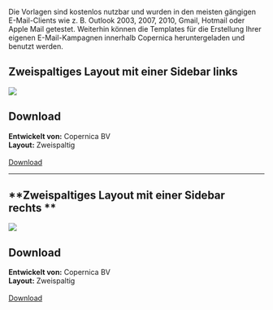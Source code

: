 Die Vorlagen sind kostenlos nutzbar und wurden in den meisten gängigen
E-Mail-Clients wie z. B. Outlook 2003, 2007, 2010, Gmail, Hotmail oder
Apple Mail getestet. Weiterhin können die Templates für die Erstellung
Ihrer eigenen E-Mail-Kampagnen innerhalb Copernica heruntergeladen und
benutzt werden.

**Zweispaltiges Layout mit einer Sidebar links**
------------------------------------------------

![](Copernicacom/preview-template-left-col-de.jpg)

Download
--------

****Entwickelt von**:** Copernica BV\
**Layout:** Zweispaltig\
\
[Download](Copernicacom/two-col-left-sidebar-blue-de.zip "Download")

* * * * *

**Zweispaltiges Layout mit einer Sidebar rechts **
--------------------------------------------------

![](Copernicacom/preview-template-right-col-de.jpg)

Download
--------

**Entwickelt von:** Copernica BV\
**Layout:** Zweispaltig\
\
[Download](Copernicacom/two-col-right-sidebar-blue-de.zip "Download")
